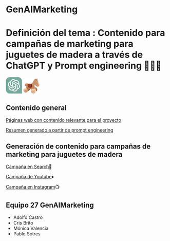 # GenAIMarketing



# Definición del tema : Contenido para campañas de marketing para juguetes de madera a través de ChatGPT y Prompt engineering :rocket::rocket::rocket:
<div class="contenedor-imagenes">
<img src="ChatGPT_logo.png" alt="image" width="10%" height="auto">
<img src="toy1.jpg" alt="image" width="10%" height="auto">
</div>

## Contenido general

[Páginas web con contenido relevante para el proyecto](paginas_web.md)

[Resumen generado a partir de prompt engineering](resumen_web.md)

## Generación de contenido para campañas de marketing para juguetes de madera

[Campaña en Search](search.md):mag_right:

[Campaña de Youtube](youtube.md):diamonds:

[Campaña en Instagram](instagram.md):tv:


## Equipo 27 GenAIMarketing
- Adolfo Castro
- Cris Brito
- Mónica Valencia
- Pablo Sotres
